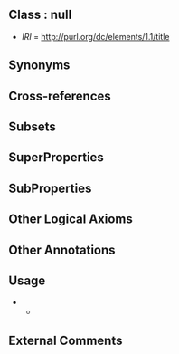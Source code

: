 
## Class : null

 * *IRI* = http://purl.org/dc/elements/1.1/title

## Synonyms


## Cross-references


## Subsets


## SuperProperties


## SubProperties


## Other Logical Axioms


## Other Annotations


## Usage

 * -

## External Comments

